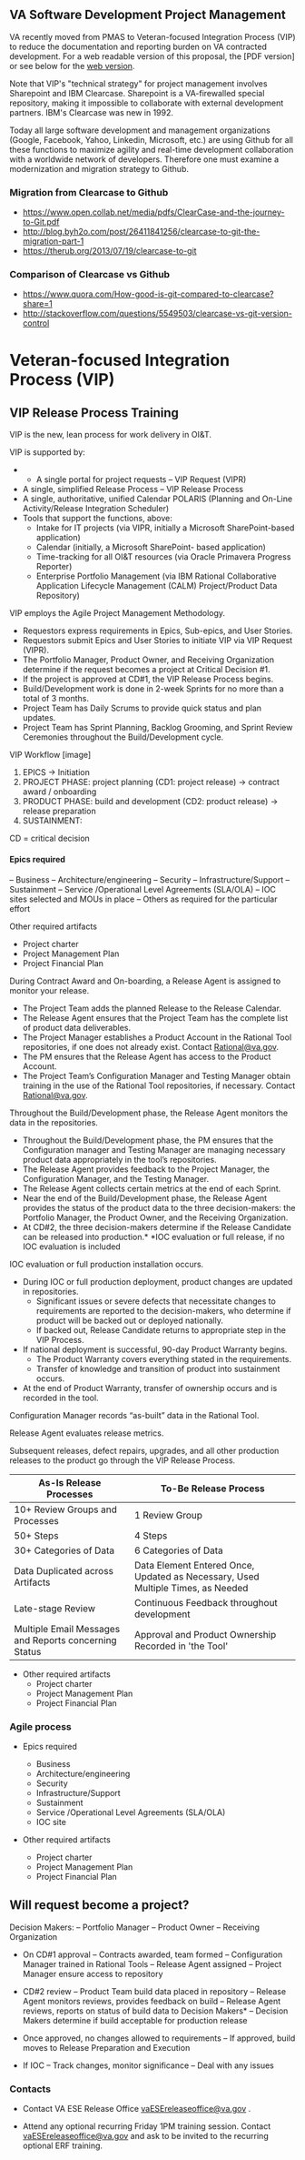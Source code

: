 ## VA Software Development Project Management 

VA recently moved from PMAS to Veteran-focused Integration Process (VIP) to reduce the documentation and reporting burden on VA contracted development. For a web readable version of this proposal, the [PDF version] or see below for the [web version](https://github.com/vistadataproject/documents/blob/master/artifacts/va-vip/VIP_Intro_2015-01-18.md).

Note that VIP's  "technical strategy" for project management involves Sharepoint and IBM Clearcase.  Sharepoint is a VA-firewalled special repository, making it impossible to collaborate with external development partners. IBM's Clearcase was new in 1992. 

Today all large software development and management organizations  (Google, Facebook, Yahoo, Linkedin,  Microsoft, etc.)  are using Github for all these functions to maximize agility and real-time development collaboration with a worldwide network of developers. Therefore one must examine a modernization and migration strategy to Github. 

### Migration from Clearcase to Github
* https://www.open.collab.net/media/pdfs/ClearCase-and-the-journey-to-Git.pdf
* http://blog.byh2o.com/post/26411841256/clearcase-to-git-the-migration-part-1
* https://therub.org/2013/07/19/clearcase-to-git


### Comparison of Clearcase vs Github
* https://www.quora.com/How-good-is-git-compared-to-clearcase?share=1
* http://stackoverflow.com/questions/5549503/clearcase-vs-git-version-control




# Veteran-focused Integration Process (VIP)

## VIP Release Process Training


VIP is the new, lean process for work delivery in OI&T.

VIP is supported by:

* * A single portal for project requests – VIP Request (VIPR)
* A single, simplified Release Process – VIP Release Process
* A single, authoritative, unified Calendar POLARIS (Planning and On-Line
Activity/Release Integration Scheduler)
* Tools that support the functions, above:
	* Intake for IT projects (via VIPR, initially a Microsoft SharePoint-based application)
	* Calendar (initially, a Microsoft SharePoint- based application)
	* Time-tracking for all OI&T resources (via Oracle Primavera Progress Reporter)
	* Enterprise Portfolio Management (via IBM Rational Collaborative Application Lifecycle Management (CALM) Project/Product Data Repository)


VIP employs the Agile Project Management Methodology.

* Requestors express requirements in Epics, Sub-epics, and User Stories.
* Requestors submit Epics and User Stories to initiate VIP via VIP Request (VIPR).
* The Portfolio Manager, Product Owner, and Receiving Organization determine if the request becomes a project at Critical Decision #1.
* If the project is approved at CD#1, the VIP Release Process begins.
* Build/Development work is done in 2-week Sprints for no more than a total
of 3 months.
* Project Team has Daily Scrums to provide quick status and plan updates.
* Project Team has Sprint Planning, Backlog Grooming, and Sprint Review
Ceremonies throughout the Build/Development cycle.


VIP Workflow [image]

1. EPICS -> Initiation
2. PROJECT PHASE:  project planning (CD1: project release) -> contract award / onboarding
3. PRODUCT PHASE:  build and development (CD2: product release) -> release preparation
4. SUSTAINMENT:  

CD = critical decision


#### Epics required

– Business
– Architecture/engineering
– Security
– Infrastructure/Support
– Sustainment
– Service /Operational Level Agreements (SLA/OLA)
– IOC sites selected and MOUs in place
– Others as required for the particular effort


Other required artifacts

* Project charter
* Project Management Plan
* Project Financial Plan


During Contract Award and On-boarding, a Release Agent is assigned to
monitor your release.

* The Project Team adds the planned Release to the Release Calendar.
* The Release Agent ensures that the Project Team has the complete list of
product data deliverables.
* The Project Manager establishes a Product Account in the Rational Tool repositories, if one does not already exist. Contact  Rational@va.gov.
* The PM ensures that the Release Agent has access to the Product Account.
* The Project Team’s Configuration Manager and Testing Manager obtain training in the use of the Rational Tool repositories, if necessary. Contact Rational@va.gov.


Throughout the Build/Development phase, the Release Agent monitors the data in the repositories.

* Throughout the Build/Development phase, the PM ensures that the Configuration manager and Testing Manager are managing necessary product data appropriately in the tool’s repositories.
* The Release Agent provides feedback to the Project Manager, the
Configuration Manager, and the Testing Manager.
* The Release Agent collects certain metrics at the end of each Sprint.
* Near the end of the Build/Development phase, the Release Agent provides the status of the product data to the three decision-makers: the Portfolio Manager, the Product Owner, and the Receiving Organization.
* At CD#2, the three decision-makers determine if the Release Candidate can be released into production.*
*IOC evaluation or full release, if no IOC evaluation is included


IOC evaluation or full production installation occurs.

* During IOC or full production deployment, product changes are updated in repositories.
	* Significant issues or severe defects that necessitate changes to requirements are reported to the decision-makers, who determine if product will be backed out or deployed nationally.
	* 	If backed out, Release Candidate returns to appropriate step in the VIP Process.
* If national deployment is successful, 90-day Product Warranty begins.
	* The Product Warranty covers everything stated in the requirements.
	* Transfer of knowledge and transition of product into sustainment occurs.
* At the end of Product Warranty, transfer of ownership occurs and is recorded in the tool.


Configuration Manager records “as-built” data in the Rational Tool.

Release Agent evaluates release metrics.

Subsequent releases, defect repairs, upgrades, and all other production releases to
the product go through the VIP Release Process.


As-Is Release Processes | To-Be Release Process
---|---
10+ Review Groups and Processes | 1 Review Group
50+ Steps | 4 Steps
30+ Categories of Data | 6 Categories of Data
Data Duplicated across Artifacts |Data Element Entered Once, Updated as Necessary, Used Multiple Times, as Needed
Late-stage Review | Continuous Feedback throughout development
Multiple Email Messages and Reports concerning Status | Approval and Product Ownership Recorded in 'the Tool'




* Other required artifacts
	*  Project charter
	* Project Management Plan
	* Project Financial Plan



### Agile process
* Epics required
	* Business
	* Architecture/engineering
	* Security
	* Infrastructure/Support
	* Sustainment
	* Service /Operational Level Agreements (SLA/OLA)
	* IOC site

* Other required artifacts
	* Project charter
	* Project Management Plan
	* Project Financial Plan



## Will request become a project?

Decision Makers:
– Portfolio Manager
– Product Owner
– Receiving Organization


* On CD#1 approval
– Contracts awarded, team formed
– Configuration Manager trained in Rational Tools
– Release Agent assigned
– Project Manager ensure access to repository


* CD#2 review
– Product Team build data placed in repository
– Release Agent monitors reviews, provides feedback on build
– Release Agent reviews, reports on status of build data to Decision Makers*
– Decision Makers determine if build acceptable for production release
* Once approved, no changes allowed to requirements
– If approved, build moves to Release Preparation and Execution


* If IOC
– Track changes, monitor significance
– Deal with any issues


### Contacts

* Contact VA ESE Release Office  vaESEreleaseoffice@va.gov .


* Attend any optional recurring Friday 1PM training session. Contact
vaESEreleaseoffice@va.gov and ask to be invited to the
recurring optional ERF training.
